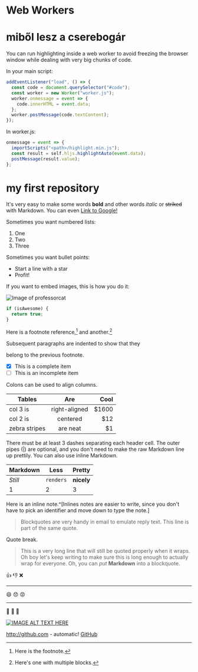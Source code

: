 # Web Workers
# miből lesz a cserebogár

You can run highlighting inside a web worker to avoid freezing the browser window while dealing with very big
chunks of code.

In your main script:

```javascript
addEventListener("load", () => {
  const code = document.querySelector("#code");
  const worker = new Worker("worker.js");
  worker.onmessage = event => {
    code.innerHTML = event.data;
  };
  worker.postMessage(code.textContent);
});
```

In worker.js:

```javascript
onmessage = event => {
  importScripts("<path>/highlight.min.js");
  const result = self.hljs.highlightAuto(event.data);
  postMessage(result.value);
};
```

# my first repository

It's very easy to make some words **bold** and other words _italic_ or ~~striked~~ with Markdown. You can even [Link to Google!](http://google.com)

Sometimes you want numbered lists:

1. One
1. Two
1. Three

Sometimes you want bullet points:

- Start a line with a star
- Profit!

If you want to embed images, this is how you do it:

![Image of professorcat](https://arajczy.duckdns.org/images/cat.png)

```javascript
if (isAwesome) {
  return true;
}
```

Here is a footnote reference,[^1] and another.[^longnote]

[^1]: Here is the footnote.
[^longnote]: Here's one with multiple blocks.

  Subsequent paragraphs are indented to show that they

belong to the previous footnote.

- [x] This is a complete item
- [ ] This is an incomplete item

Colons can be used to align columns.

| Tables        |      Are      |   Cool |
| ------------- | :-----------: | -----: |
| col 3 is      | right-aligned | \$1600 |
| col 2 is      |   centered    |   \$12 |
| zebra stripes |   are neat    |    \$1 |

There must be at least 3 dashes separating each header cell.
The outer pipes (|) are optional, and you don't need to make the
raw Markdown line up prettily. You can also use inline Markdown.

| Markdown | Less      | Pretty     |
| -------- | --------- | ---------- |
| _Still_  | `renders` | **nicely** |
| 1        | 2         | 3          |

Here is an inline note.^[Inlines notes are easier to write, since
you don't have to pick an identifier and move down to type the
note.]

> Blockquotes are very handy in email to emulate reply text.
> This line is part of the same quote.

Quote break.

> This is a very long line that will still be quoted properly when it wraps. Oh boy let's keep writing to make sure this is long enough to actually wrap for everyone. Oh, you can _put_ **Markdown** into a blockquote.

:+1: :-1: :x:

---

:smile: :disappointed: :rage:

---

:tada: :palm_tree: :hamburger:

[![IMAGE ALT TEXT HERE](http://img.youtube.com/vi/M6dXXPhk-3I/0.jpg)](https://www.youtube.com/watch?v=M6dXXPhk-3I)

http://github.com - automatic!
[GitHub](http://github.com)
